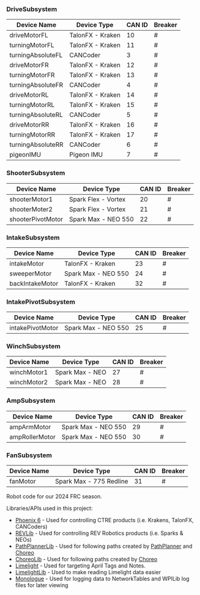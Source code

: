 ### DriveSubsystem
| Device Name | Device Type | CAN ID | Breaker |
| ------ | ------ | ------ | ------ |
| driveMotorFL | TalonFX - Kraken | 10 | # |
| turningMotorFL | TalonFX - Kraken | 11 | # |
| turningAbsoluteFL | CANCoder | 3 | # |
| driveMotorFR | TalonFX - Kraken | 12 | # |
| turningMotorFR | TalonFX - Kraken | 13 | # |
| turningAbsoluteFR | CANCoder | 4 | # |
| driveMotorRL | TalonFX - Kraken | 14 | # |
| turningMotorRL | TalonFX - Kraken | 15 | # |
| turningAbsoluteRL | CANCoder | 5 | # |
| driveMotorRR | TalonFX - Kraken | 16 | # |
| turningMotorRR | TalonFX - Kraken | 17 | # |
| turningAbsoluteRR | CANCoder | 6 | # |
| pigeonIMU | Pigeon IMU | 7 | # | 

### ShooterSubsystem
| Device Name | Device Type | CAN ID | Breaker |
| ------ | ------ | ------ | ------ |
| shooterMotor1 | Spark Flex - Vortex | 20 | # |
| shooterMoter2 | Spark Flex - Vortex | 21 | # |
| shooterPivotMotor | Spark Max - NEO 550 | 22 | # |

### IntakeSubsystem
| Device Name | Device Type | CAN ID | Breaker |
| ------ | ------ | ------ | ------ |
| intakeMotor | TalonFX - Kraken | 23 | # |
| sweeperMotor | Spark Max - NEO 550 | 24 | # |
| backIntakeMotor | TalonFX - Kraken | 32 | # |

### IntakePivotSubsystem
| Device Name | Device Type | CAN ID | Breaker |
| ------ | ------ | ------ | ------ |
| intakePivotMotor | Spark Max - NEO 550 | 25 | # |

### WinchSubsystem
| Device Name | Device Type | CAN ID | Breaker |
| ------ | ------ | ------ | ------ |
| winchMotor1 | Spark Max - NEO | 27 | # |
| winchMotor2 | Spark Max - NEO | 28 | # |

### AmpSubsystem
| Device Name | Device Type | CAN ID | Breaker |
| ------ | ------ | ------ | ------ |
| ampArmMotor | Spark Max - NEO 550 | 29 | # |
| ampRollerMotor | Spark Max - NEO 550 | 30 | # |

### FanSubsystem
| Device Name | Device Type | CAN ID | Breaker |
| ------ | ------ | ------ | ------ |
| fanMotor | Spark Max - 775 Redline | 31 | # |

Robot code for our 2024 FRC season.

Libraries/APIs used in this project:

* [Phoenix 6](https://pro.docs.ctr-electronics.com/en/latest/) - Used for controlling CTRE products (i.e. Krakens, TalonFX, CANCoders)
* [REVLib](https://docs.revrobotics.com/sparkmax/software-resources/spark-max-api-information) - Used for controlling REV Robotics products (i.e. Sparks & NEOs)
* [PathPlannerLib](https://pathplanner.dev/pplib-getting-started.html) - Used for following paths created by [PathPlanner](https://pathplanner.dev/home.html) and [Choreo](https://sleipnirgroup.github.io/Choreo/)
* [ChoreoLib](https://sleipnirgroup.github.io/Choreo/choreolib/usage/) - Used for following paths created by [Choreo](https://sleipnirgroup.github.io/Choreo/)
* [Limelight](https://docs.limelightvision.io/docs/docs-limelight/apis/complete-networktables-api) - Used for targeting April Tags and Notes.
* [LimelightLib](https://github.com/LimelightVision/limelightlib-wpijava) - Used to make reading Limelight data easier
* [Monologue](https://github.com/shueja/Monologue/wiki) - Used for logging data to NetworkTables and WPILib log files for later viewing
